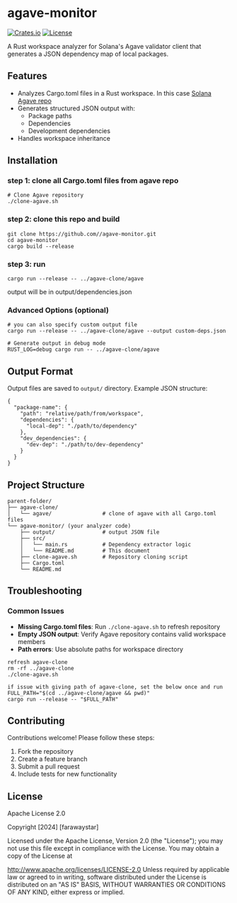 # agave-monitor

[![Crates.io](https://img.shields.io/crates/v/agave-monitor)](https://crates.io/crates/agave-monitor)
[![License](https://img.shields.io/badge/License-MIT-blue.svg)](https://opensource.org/licenses/MIT)

A Rust workspace analyzer for Solana's Agave validator client that generates a JSON dependency map of local packages.

## Features

- Analyzes Cargo.toml files in a Rust workspace. In this case [Solana Agave repo](https://github.com//agave-monitor.git)
- Generates structured JSON output with:
  - Package paths
  - Dependencies
  - Development dependencies
- Handles workspace inheritance

## Installation

### step 1: clone all Cargo.toml files from agave repo
```
# Clone Agave repository
./clone-agave.sh
```

### step 2: clone this repo and build
```
git clone https://github.com//agave-monitor.git
cd agave-monitor
cargo build --release
```

### step 3: run
```
cargo run --release -- ../agave-clone/agave
```
output will be in output/dependencies.json

### Advanced Options (optional)
```
# you can also specify custom output file
cargo run --release -- ../agave-clone/agave --output custom-deps.json

# Generate output in debug mode
RUST_LOG=debug cargo run -- ../agave-clone/agave
```

## Output Format
Output files are saved to `output/` directory. Example JSON structure:
```
{
  "package-name": {
    "path": "relative/path/from/workspace",
    "dependencies": {
      "local-dep": "./path/to/dependency"
    },
    "dev_dependencies": {
      "dev-dep": "./path/to/dev-dependency"
    }
  }
}
```

## Project Structure
```
parent-folder/
├── agave-clone/
│   └── agave/                # clone of agave with all Cargo.toml files
└── agave-monitor/ (your analyzer code)
    ├── output/               # output JSON file
    ├── src/
    │   └── main.rs           # Dependency extractor logic
    │   └── README.md         # This document
    ├── clone-agave.sh        # Repository cloning script
    ├── Cargo.toml            
    └── README.md             
```


## Troubleshooting

### Common Issues
- **Missing Cargo.toml files**: Run `./clone-agave.sh` to refresh repository
- **Empty JSON output**: Verify Agave repository contains valid workspace members
- **Path errors**: Use absolute paths for workspace directory

``` 
refresh agave-clone
rm -rf ../agave-clone
./clone-agave.sh

```

```
if issue with giving path of agave-clone, set the below once and run
FULL_PATH="$(cd ../agave-clone/agave && pwd)"
cargo run --release -- "$FULL_PATH"
```

## Contributing
Contributions welcome! Please follow these steps:
1. Fork the repository
2. Create a feature branch
3. Submit a pull request
4. Include tests for new functionality

## License
Apache License 2.0

Copyright [2024] [farawaystar]

Licensed under the Apache License, Version 2.0 (the "License"); you may not use this file except in compliance with the License. You may obtain a copy of the License at

http://www.apache.org/licenses/LICENSE-2.0 Unless required by applicable law or agreed to in writing, software distributed under the License is distributed on an "AS IS" BASIS, WITHOUT WARRANTIES OR CONDITIONS OF ANY KIND, either express or implied.
